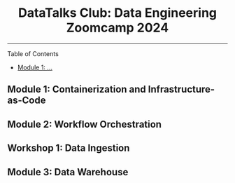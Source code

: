 # <center> DataTalks Club: Data Engineering Zoomcamp 2024 </center>
---
Table of Contents
- [Module 1: ...](#module-1-)

## Module 1: Containerization and Infrastructure-as-Code
## Module 2: Workflow Orchestration
## Workshop 1: Data Ingestion
## Module 3: Data Warehouse
